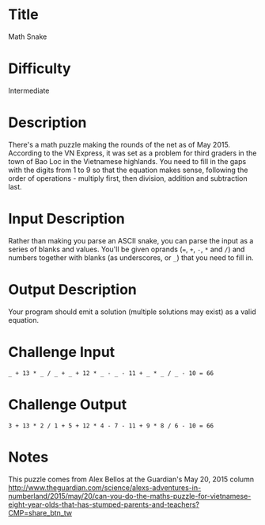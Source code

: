 # Title

Math Snake

# Difficulty

Intermediate

# Description

There's a math puzzle making the rounds of the net as of May 2015. According to the VN Express, it was set as a problem for third graders in the town of Bao Loc in the Vietnamese highlands. You need to fill in the gaps with the digits from 1 to 9 so that the equation makes sense, following the order of operations - multiply first, then division, addition and subtraction last.

# Input Description

Rather than making you parse an ASCII snake, you can parse the input as a series of blanks and values. You'll be given oprands (`=`, `+`, `-`, `*` and `/`) and numbers together with blanks (as underscores, or `_`) that you need to fill in. 

# Output Description

Your program should emit a solution (multiple solutions may exist) as a valid equation.

# Challenge Input

    _ + 13 * _ / _ + _ + 12 * _ - _ - 11 + _ * _ / _ - 10 = 66

# Challenge Output

    3 + 13 * 2 / 1 + 5 + 12 * 4 - 7 - 11 + 9 * 8 / 6 - 10 = 66

# Notes

This puzzle comes from Alex Bellos at the Guardian's May 20, 2015 column http://www.theguardian.com/science/alexs-adventures-in-numberland/2015/may/20/can-you-do-the-maths-puzzle-for-vietnamese-eight-year-olds-that-has-stumped-parents-and-teachers?CMP=share_btn_tw 
